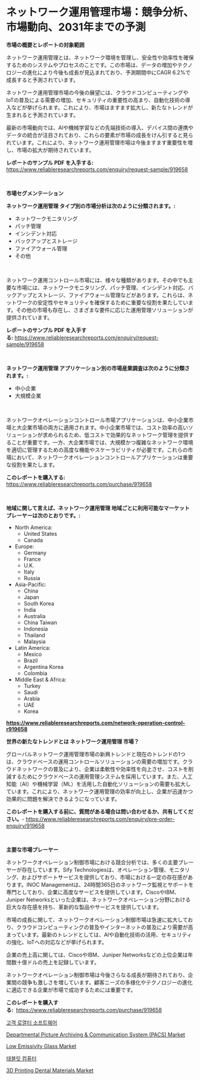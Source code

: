 <p><h1>ネットワーク運用管理市場：競争分析、市場動向、2031年までの予測</h1></p><p><strong>市場の概要とレポートの対象範囲</strong></p>
<p><p>ネットワーク運用管理とは、ネットワーク環境を管理し、安全性や効率性を確保するためのシステムやプロセスのことです。この市場は、データの増加やテクノロジーの進化により今後も成長が見込まれており、予測期間中にCAGR 6.2%で成長すると予測されています。</p><p>ネットワーク運用管理市場の今後の展望には、クラウドコンピューティングやIoTの普及による需要の増加、セキュリティの重要性の高まり、自動化技術の導入などが挙げられます。これにより、市場はますます拡大し、新たなトレンドが生まれると予測されています。</p><p>最新の市場動向では、AIや機械学習などの先端技術の導入、デバイス間の連携やデータの統合が注目されており、これらの要素が市場の成長をけん引すると見られています。これにより、ネットワーク運用管理市場は今後ますます重要性を増し、市場の拡大が期待されています。</p></p>
<p><strong>レポートのサンプル PDF を入手する:</strong> <a href="https://www.reliableresearchreports.com/enquiry/request-sample/919658">https://www.reliableresearchreports.com/enquiry/request-sample/919658</a></p>
<p>&nbsp;</p>
<p><strong>市場セグメンテーション</strong></p>
<p><strong>ネットワーク運用管理 タイプ別の市場分析は次のように分類されます。:</strong></p>
<p><ul><li>ネットワークモニタリング</li><li>パッチ管理</li><li>インシデント対応</li><li>バックアップとストレージ</li><li>ファイアウォール管理</li><li>その他</li></ul></p>
<p>&nbsp;</p>
<p><p>ネットワーク運用コントロール市場には、様々な種類があります。その中でも主要な市場には、ネットワークモニタリング、パッチ管理、インシデント対応、バックアップとストレージ、ファイアウォール管理などがあります。これらは、ネットワークの安定性やセキュリティを確保するために重要な役割を果たしています。その他の市場も存在し、さまざまな要件に応じた運用管理ソリューションが提供されています。</p></p>
<p><strong>レポートのサンプル PDF を入手する:</strong>&nbsp;<a href="https://www.reliableresearchreports.com/enquiry/request-sample/919658">https://www.reliableresearchreports.com/enquiry/request-sample/919658</a></p>
<p>&nbsp;</p>
<p><strong> ネットワーク運用管理 アプリケーション別の市場産業調査は次のように分類されます。:</strong></p>
<p><ul><li>中小企業</li><li>大規模企業</li></ul></p>
<p>&nbsp;</p>
<p><p>ネットワークオペレーションコントロール市場アプリケーションは、中小企業市場と大企業市場の両方に適用されます。中小企業市場では、コスト効率の高いソリューションが求められるため、低コストで効果的なネットワーク管理を提供することが重要です。一方、大企業市場では、大規模かつ複雑なネットワーク環境を適切に管理するための高度な機能やスケーラビリティが必要です。これらの市場において、ネットワークオペレーションコントロールアプリケーションは重要な役割を果たします。</p></p>
<p><strong>このレポートを購入する:</strong>&nbsp; <a href="https://www.reliableresearchreports.com/purchase/919658">https://www.reliableresearchreports.com/purchase/919658</a></p>
<p>&nbsp;</p>
<p><strong>地域に関して言えば、ネットワーク運用管理 地域ごとに利用可能なマーケットプレーヤーは次のとおりです。:</strong></p>
<p><ul>
    <li>
        North America:
        <ul>
            <li>United States</li>
            <li>Canada</li>
        </ul>
    </li>
    <li>
        Europe:
        <ul>
            <li>Germany</li>
            <li>France</li>
            <li>U.K.</li>
            <li>Italy</li>
            <li>Russia</li>
        </ul>
    </li>
    <li>
        Asia-Pacific:
        <ul>
            <li>China</li>
            <li>Japan</li>
            <li>South Korea</li>
            <li>India</li>
            <li>Australia</li>
            <li>China Taiwan</li>
            <li>Indonesia</li>
            <li>Thailand</li>
            <li>Malaysia</li>
        </ul>
    </li>
    <li>
        Latin America:
        <ul>
            <li>Mexico</li>
            <li>Brazil</li>
            <li>Argentina Korea</li>
            <li>Colombia</li>
        </ul>
    </li>
    <li>
        Middle East & Africa:
        <ul>
            <li>Turkey</li>
            <li>Saudi</li>
            <li>Arabia</li>
            <li>UAE</li>
            <li>Korea</li>
        </ul>
    </li>
    </ul></p>
<p><strong><a href="https://www.reliableresearchreports.com/network-operation-control-r919658">https://www.reliableresearchreports.com/network-operation-control-r919658</a></strong>&nbsp;</p>
<p><strong>世界の新たなトレンドとは ネットワーク運用管理 市場？</strong></p>
<p><p>グローバルネットワーク運用管理市場の新興トレンドと現在のトレンドの1つは、クラウドベースの運用コントロールソリューションの需要の増加です。クラウドネットワークの普及により、企業は柔軟性や効率性を向上させ、コストを削減するためにクラウドベースの運用管理システムを採用しています。また、人工知能（AI）や機械学習（ML）を活用した自動化ソリューションの需要も拡大しています。これにより、ネットワーク運用管理の効率が向上し、企業が迅速かつ効果的に問題を解決できるようになっています。</p></p>
<p><strong>このレポートを購入する前に、質問がある場合は問い合わせるか、共有してください。</strong>- <a href="https://www.reliableresearchreports.com/enquiry/pre-order-enquiry/919658">https://www.reliableresearchreports.com/enquiry/pre-order-enquiry/919658</a></p>
<p>&nbsp;</p>
<p><strong>主要な市場プレーヤー</strong></p>
<p><p>ネットワークオペレーション制御市場における競合分析では、多くの主要プレーヤーが存在しています。Sify Technologiesは、オペレーション管理、モニタリング、およびサポートサービスを提供しており、市場における一定の存在感があります。INOC Managementは、24時間365日のネットワーク監視とサポートを専門としており、企業に高度なサービスを提供しています。CiscoやIBM、Juniper Networksといった企業は、ネットワークオペレーション分野における巨大な存在感を持ち、革新的な製品やサービスを提供しています。</p><p>市場の成長に関して、ネットワークオペレーション制御市場は急速に拡大しており、クラウドコンピューティングの普及やインターネットの普及により需要が高まっています。最新のトレンドとしては、AIや自動化技術の活用、セキュリティの強化、IoTへの対応などが挙げられます。</p><p>企業の売上高に関しては、CiscoやIBM、Juniper Networksなどの上位企業は年間数十億ドルの売上を記録しています。</p><p>ネットワークオペレーション制御市場は今後さらなる成長が期待されており、企業間の競争も激しさを増しています。顧客ニーズの多様化やテクノロジーの進化に適応できる企業が市場で成功するためには重要です。</p></p>
<p><strong>このレポートを購入する:</strong>&nbsp;&nbsp;<a href="https://www.reliableresearchreports.com/purchase/919658">https://www.reliableresearchreports.com/purchase/919658</a></p>
<p><p><a href="https://medium.com/@kellylyncyh543964/%EA%B3%A0%EA%B0%9D-%EC%B6%A9%EC%84%B1%EB%8F%84-%EC%86%8C%ED%94%84%ED%8A%B8%EC%9B%A8%EC%96%B4-%EC%8B%9C%EC%9E%A5-%EB%A9%94%ED%8A%B8%EB%A6%AD%EC%8A%A4-%ED%95%B4%EB%8F%85-%EC%8B%9C%EC%9E%A5-%EC%A0%90%EC%9C%A0%EC%9C%A8-%ED%8A%B8%EB%A0%8C%EB%93%9C-%EB%B0%8F-%EC%84%B1%EC%9E%A5-%ED%8C%A8%ED%84%B4-3869b347a663">고객 로열티 소프트웨어</a></p><p><a href="https://github.com/lylyparadise/Market-Research-Report-List-2/blob/main/departmental-picture-archiving-communication-system-pacs-market.md">Departmental Picture Archiving & Communication System (PACS) Market</a></p><p><a href="https://issuu.com/reportprime-2/docs/low-emissivity-glass-market-size-2030.pptx">Low Emissivity Glass Market</a></p><p><a href="https://medium.com/@cute_priencsss/%ED%83%9C%EB%B8%94%EB%A6%BF-%EC%BB%B4%ED%93%A8%ED%84%B0-%EC%8B%9C%EC%9E%A5-%EB%B3%B4%EA%B3%A0%EC%84%9C%EB%8A%94-%EC%9D%B4-%EC%8B%9C%EC%9E%A5%EC%9D%98-%EC%B5%9C%EC%8B%A0-%ED%8A%B8%EB%A0%8C%EB%93%9C%EC%99%80-%EC%84%B1%EC%9E%A5-%EA%B8%B0%ED%9A%8C%EB%A5%BC-%EB%B3%B4%EC%97%AC%EC%A4%8D%EB%8B%88%EB%8B%A4-cbd14a5ef7df">태블릿 컴퓨터</a></p><p><a href="https://scarlet-rocket-c63.notion.site/3D-Printing-Dental-Materials-Market-Research-Report-Reveals-The-Latest-Trends-And-Opportunities-of-t-267ba50f978544dbaa025a8b410ec472">3D Printing Dental Materials Market</a></p></p>